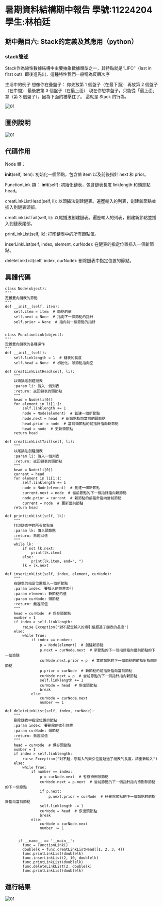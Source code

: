 # 暑期資料結構期中報告  學號:11224204  學生:林柏廷


## 期中題目六: Stack的定義及其應用（python）

### stack簡述
Stack作為線性數據結構中主要抽象數據類型之一，其特點就是“LIFO”（last in first out）即後進先出，這種特性我們一般稱為反轉次序

生活中的例子
想像你在疊盤子：
你先放第 1 個盤子（在最下面）
再放第 2 個盤子（在中間）
最後放第 3 個盤子（在最上面）
現在你想拿盤子，只能從「最上面」拿（第 3 個盤子），因為下面的被壓住了。
這就是 Stack 的行為。

![01](https://github.com/Dopo2002/report/blob/main/pic2.png)
## 圖例說明
![01](https://github.com/Dopo2002/report/blob/main/pic1.png)
## 代碼作用
Node 類：

__init__(self, item): 初始化一個節點，包含值 item 以及前後指針 next 和 prior。

FunctionLink 類：
__init__(self): 初始化鏈表，包含鏈表長度 linklength 和頭節點 head。

creatLinkListHead(self, li): 以頭插法創建鏈表。遍歷輸入的列表，創建新節點並插入到鏈表頭部。

creatLinkListTail(self, li): 以尾插法創建鏈表。遍歷輸入的列表，創建新節點並插入到鏈表尾部。

printLinkList(self, lk): 打印鏈表中的所有節點值。

inserLinkList(self, index, element, curNode): 在鏈表的指定位置插入一個新節點。

deleteLinkList(self, index, curNode): 刪除鏈表中指定位置的節點。
## 具體代碼
    class Node(object):
    """
    定義雙向鏈表的節點
    """
    def __init__(self, item):
        self.item = item  # 節點的值
        self.next = None  # 指向下一個節點的指針
        self.prior = None  # 指向前一個節點的指針


    class FunctionLink(object):
    """
    定義雙向鏈表的各種操作
    """
    def __init__(self):
        self.linklength = 1  # 鏈表的長度
        self.head = None  # 初始化，頭節點指向空

    def creatLinkListHead(self, li):
        """
        以頭插法創建鏈表
        :param li: 傳入一個列表
        :return: 返回鏈表的頭節點
        """
        head = Node(li[0])
        for element in li[1:]:
            self.linklength += 1
            node = Node(element)  # 創建一個新節點
            node.next = head  # 新節點指向當前的頭節點
            head.prior = node  # 當前頭節點的前指針指向新節點
            head = node  # 更新頭節點
        return head

    def creatLinkListTail(self, li):
        """
        以尾插法創建鏈表
        :param li: 傳入一個列表
        :return: 返回鏈表的頭節點
        """
        head = Node(li[0])
        current = head
        for element in li[1:]:
            self.linklength += 1
            node = Node(element)  # 創建一個新節點
            current.next = node  # 當前節點的下一個指針指向新節點
            node.prior = current  # 新節點的前指針指向當前節點
            current = node  # 更新當前節點
        return head

    def printLinkList(self, lk):
        """
        打印鏈表中的所有節點值
        :param lk: 傳入頭節點
        :return: 無返回值
        """
        while lk:
            if not lk.next:
                print(lk.item)
            else:
                print(lk.item, end=", ")
            lk = lk.next

    def inserLinkList(self, index, element, curNode):
        """
        在鏈表的指定位置插入一個新節點
        :param index: 要插入的位置索引
        :param element: 新節點的值
        :param curNode: 頭節點
        :return: 無返回值
        """
        head = curNode  # 保存頭節點
        number = 1
        if index > self.linklength:
            raise Exception("對不起您輸入的索引值超過了鏈表的長度")
        else:
            while True:
                if index == number:
                    p = Node(element)  # 創建新節點
                    p.next = curNode.next  # 新節點的下一個指針指向當前節點的下一個節點
                    curNode.next.prior = p  # 當前節點的下一個節點的前指針指向新節點
                    p.prior = curNode  # 新節點的前指針指向當前節點
                    curNode.next = p  # 當前節點的下一個指針指向新節點
                    self.linklength += 1
                    curNode = head  # 恢復頭節點
                    break
                else:
                    curNode = curNode.next
                    number += 1

    def deleteLinkList(self, index, curNode):
        """
        刪除鏈表中指定位置的節點
        :param index: 要刪除的索引位置
        :param curNode: 頭節點
        :return: 無返回值
        """
        head = curNode  # 保存頭節點
        number = 1
        if index > self.linklength:
            raise Exception("對不起，您輸入的索引位置超過了鏈表的長度，請重新輸入")
        else:
            while True:
                if number == index:
                    p = curNode.next  # 暫存待刪除節點
                    curNode.next = p.next  # 當前節點的下一個指針指向待刪除節點的下一個節點
                    if p.next:
                        p.next.prior = curNode  # 待刪除節點的下一個節點的前指針指向當前節點
                    self.linklength -= 1
                    curNode = head  # 恢復頭節點
                    break
                else:
                    curNode = curNode.next
                    number += 1


          if __name__ == '__main__':
            func = FunctionLink()
            doublelk = func.creatLinkListHead([1, 2, 3, 4])
            func.printLinkList(doublelk)
            func.inserLinkList(2, 10, doublelk)
            func.printLinkList(doublelk)
            func.deleteLinkList(2, doublelk)
            func.printLinkList(doublelk)

## 運行結果
![01](https://github.com/Dopo2002/report/blob/main/code.jpg)
